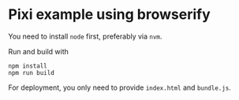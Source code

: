 # Pixi example using browserify

You need to install `node` first, preferably via `nvm`.

Run and build with
```
npm install
npm run build
```

For deployment, you only need to provide `index.html` and `bundle.js`.